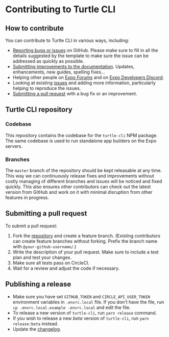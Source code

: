 # Contributing to Turtle CLI

## How to contribute

You can contribute to Turtle CLI in various ways, including:

- [Reporting bugs or issues](https://github.com/expo/turtle/issues/new) on GitHub. Please make sure to fill in all the details suggested by the template to make sure the issue can be addressed as quickly as possible.
- [Submitting improvements to the documentation](https://github.com/expo/expo/tree/master/docs). Updates, enhancements, new guides, spelling fixes…
- Helping other people on [Expo Forums](https://forums.expo.dev/) and on [Expo Developers Discord](http://chat.expo.dev).
- Looking at existing [issues](https://github.com/expo/turtle/issues) and adding more information, particularly helping to reproduce the issues.
- [Submitting a pull request](#submitting-a-pull-request) with a bug fix or an improvement.

## Turtle CLI repository

### Codebase

This repository contains the codebase for the `turtle-cli` NPM package. The same codebase is used to run standalone app builders on the Expo servers.

### Branches

The `master` branch of the repository should be kept releasable at any time. This way we can continuously release fixes and improvements without costly managing of different branches and issues will be noticed and fixed quickly. This also ensures other contributors can check out the latest version from GitHub and work on it with minimal disruption from other features in progress.

## Submitting a pull request

To submit a pull request:

1. Fork the [repository](https://github.com/expo/turtle) and create a feature branch. (Existing contributors can create feature branches without forking. Prefix the branch name with `@your-github-username/`.)
2. Write the description of your pull request. Make sure to include a test plan and test your changes.
3. Make sure all tests pass on CircleCI.
4. Wait for a review and adjust the code if necessary.

## Publishing a release

- Make sure you have set `GITHUB_TOKEN` and `CIRCLE_API_USER_TOKEN` environment variables in `.envrc.local` file. If you don't have the file, run `cp .envrc.local.example .envrc.local` and edit the file.
- To release a new version of `turtle-cli`, run `yarn release` command.
- If you wish to release a new _beta_ version of `turtle-cli`, run `yarn release:beta` instead.
- Update the [changelog](CHANGELOG.md).
